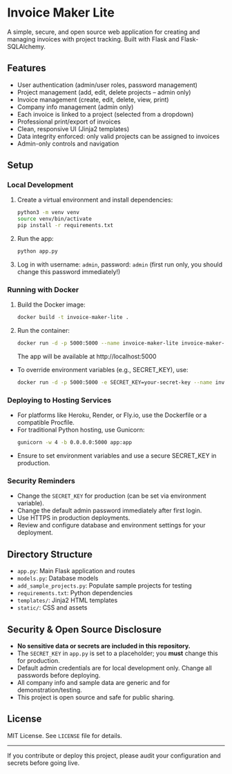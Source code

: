 # Invoice Maker Lite

A simple, secure, and open source web application for creating and managing invoices with project tracking. Built with Flask and Flask-SQLAlchemy.

## Features
- User authentication (admin/user roles, password management)
- Project management (add, edit, delete projects – admin only)
- Invoice management (create, edit, delete, view, print)
- Company info management (admin only)
- Each invoice is linked to a project (selected from a dropdown)
- Professional print/export of invoices
- Clean, responsive UI (Jinja2 templates)
- Data integrity enforced: only valid projects can be assigned to invoices
- Admin-only controls and navigation

## Setup

### Local Development
1. Create a virtual environment and install dependencies:
   ```bash
   python3 -m venv venv
   source venv/bin/activate
   pip install -r requirements.txt
   ```
2. Run the app:
   ```bash
   python app.py
   ```
3. Log in with username: `admin`, password: `admin` (first run only, you should change this password immediately!)

### Running with Docker
1. Build the Docker image:
   ```bash
   docker build -t invoice-maker-lite .
   ```
2. Run the container:
   ```bash
   docker run -d -p 5000:5000 --name invoice-maker-lite invoice-maker-lite
   ```
   The app will be available at http://localhost:5000

- To override environment variables (e.g., SECRET_KEY), use:
   ```bash
   docker run -d -p 5000:5000 -e SECRET_KEY=your-secret-key --name invoice-maker-lite invoice-maker-lite
   ```

### Deploying to Hosting Services
- For platforms like Heroku, Render, or Fly.io, use the Dockerfile or a compatible Procfile.
- For traditional Python hosting, use Gunicorn:
   ```bash
   gunicorn -w 4 -b 0.0.0.0:5000 app:app
   ```
- Ensure to set environment variables and use a secure SECRET_KEY in production.

### Security Reminders
- Change the `SECRET_KEY` for production (can be set via environment variable).
- Change the default admin password immediately after first login.
- Use HTTPS in production deployments.
- Review and configure database and environment settings for your deployment.

## Directory Structure
- `app.py`: Main Flask application and routes
- `models.py`: Database models
- `add_sample_projects.py`: Populate sample projects for testing
- `requirements.txt`: Python dependencies
- `templates/`: Jinja2 HTML templates
- `static/`: CSS and assets

## Security & Open Source Disclosure
- **No sensitive data or secrets are included in this repository.**
- The `SECRET_KEY` in `app.py` is set to a placeholder; you **must** change this for production.
- Default admin credentials are for local development only. Change all passwords before deploying.
- All company info and sample data are generic and for demonstration/testing.
- This project is open source and safe for public sharing.

## License
MIT License. See `LICENSE` file for details.

---
If you contribute or deploy this project, please audit your configuration and secrets before going live.
